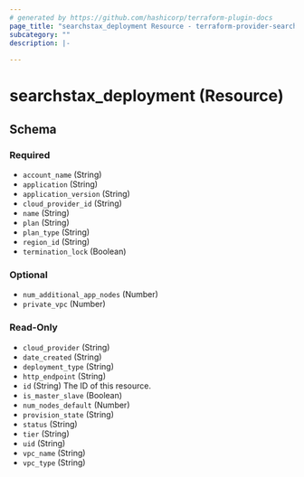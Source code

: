 ```yaml
---
# generated by https://github.com/hashicorp/terraform-plugin-docs
page_title: "searchstax_deployment Resource - terraform-provider-searchstax"
subcategory: ""
description: |-
  
---
```


# searchstax_deployment (Resource)





<!-- schema generated by tfplugindocs -->
## Schema

### Required

- `account_name` (String)
- `application` (String)
- `application_version` (String)
- `cloud_provider_id` (String)
- `name` (String)
- `plan` (String)
- `plan_type` (String)
- `region_id` (String)
- `termination_lock` (Boolean)

### Optional

- `num_additional_app_nodes` (Number)
- `private_vpc` (Number)

### Read-Only

- `cloud_provider` (String)
- `date_created` (String)
- `deployment_type` (String)
- `http_endpoint` (String)
- `id` (String) The ID of this resource.
- `is_master_slave` (Boolean)
- `num_nodes_default` (Number)
- `provision_state` (String)
- `status` (String)
- `tier` (String)
- `uid` (String)
- `vpc_name` (String)
- `vpc_type` (String)
